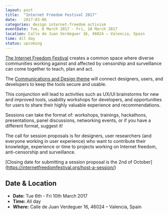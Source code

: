 ```yaml
---
layout: post
title:  "Internet Freedom Festival 2017"
date:   2017-03-06
categories: design internet-freedom activism
eventDate: Tue, 6 March 2017 - Fri, 10 March 2017
location: Calle de Juan Verdeguer 16, 46024 – Valencia, Spain
time: All day
status: upcoming
---
```


[The Internet Freedom Festival](https://internetfreedomfestival.org/) creates a common space where diverse communities working against and affected by censorship and surveillance can come together to teach, plan and act.

The [Communications and Design theme](https://internetfreedomfestival.org/#themes) will connect designers, users, and developers to keep the tools secure and usable.

This conjunction will lead to activities such as UX/UI brainstorms for new and improved tools, usability workshops for developers, and opportunities for users to share their highly valuable experience and recommendations.

Sessions can take the format of: workshops, trainings, hackathons, presentations, panel discussions, networking events, or if you have a different format, suggest it!

The call for session proposals is for designers, user researchers (and everyone working in user experience) who want to contribute their knowledge, experience or time to projects working on Internet freedom, anti-censorship and surveillance.

[Closing date for submitting a session proposal is the 2nd of October] (https://internetfreedomfestival.org/host-a-session/)


## Date & Location

- **Date:** Tue 6th - Fri 10th March 2017
- **Time:** All day
- **Where:** Calle de Juan Verdeguer 16, 46024 – Valencia, Spain
